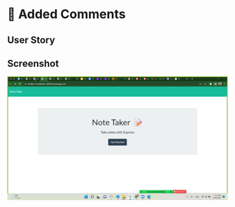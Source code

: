 # 📐 Added Comments 



## User Story


## 
## Screenshot

![image](./Screenshot-note-taker.png)








